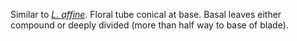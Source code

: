 Similar to [_L. affine_](./Lithophragma-affine.html). Floral tube conical at base. Basal leaves either compound or deeply divided (more than half way to base of blade).
